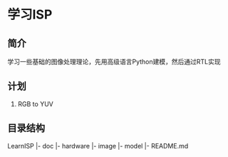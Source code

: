 # 学习ISP

## 简介

学习一些基础的图像处理理论，先用高级语言Python建模，然后通过RTL实现

## 计划

1. RGB to YUV

## 目录结构

LearnISP
|- doc
|- hardware
|- image
|- model
|- README.md
